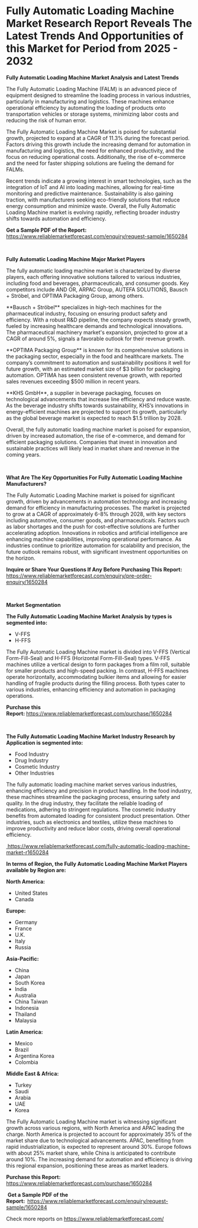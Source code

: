 <p><h1>Fully Automatic Loading Machine Market Research Report Reveals The Latest Trends And Opportunities of this Market for Period from 2025 - 2032</h1></p><p><strong>Fully Automatic Loading Machine Market Analysis and Latest Trends</strong></p>
<p><p>The Fully Automatic Loading Machine (FALM) is an advanced piece of equipment designed to streamline the loading process in various industries, particularly in manufacturing and logistics. These machines enhance operational efficiency by automating the loading of products onto transportation vehicles or storage systems, minimizing labor costs and reducing the risk of human error. </p><p>The Fully Automatic Loading Machine Market is poised for substantial growth, projected to expand at a CAGR of 11.3% during the forecast period. Factors driving this growth include the increasing demand for automation in manufacturing and logistics, the need for enhanced productivity, and the focus on reducing operational costs. Additionally, the rise of e-commerce and the need for faster shipping solutions are fueling the demand for FALMs.</p><p>Recent trends indicate a growing interest in smart technologies, such as the integration of IoT and AI into loading machines, allowing for real-time monitoring and predictive maintenance. Sustainability is also gaining traction, with manufacturers seeking eco-friendly solutions that reduce energy consumption and minimize waste. Overall, the Fully Automatic Loading Machine market is evolving rapidly, reflecting broader industry shifts towards automation and efficiency.</p></p>
<p><strong>Get a Sample PDF of the Report:&nbsp;</strong> <a href="https://www.reliablemarketforecast.com/enquiry/request-sample/1650284?utm_campaign=2284&utm_medium=2&utm_source=Github&utm_content=ia&utm_term=23032025&utm_id=fully-automatic-loading-machine">https://www.reliablemarketforecast.com/enquiry/request-sample/1650284</a></p>
<p>&nbsp;</p>
<p><strong>Fully Automatic Loading Machine Major Market Players</strong></p>
<p><p>The fully automatic loading machine market is characterized by diverse players, each offering innovative solutions tailored to various industries, including food and beverages, pharmaceuticals, and consumer goods. Key competitors include AND OR, ARPAC Group, AUTEFA SOLUTIONS, Bausch + Ströbel, and OPTIMA Packaging Group, among others. </p><p>**Bausch + Ströbel** specializes in high-tech machines for the pharmaceutical industry, focusing on ensuring product safety and efficiency. With a robust R&D pipeline, the company expects steady growth, fueled by increasing healthcare demands and technological innovations. The pharmaceutical machinery market's expansion, projected to grow at a CAGR of around 5%, signals a favorable outlook for their revenue growth.</p><p>**OPTIMA Packaging Group** is known for its comprehensive solutions in the packaging sector, especially in the food and healthcare markets. The company’s commitment to automation and sustainability positions it well for future growth, with an estimated market size of $3 billion for packaging automation. OPTIMA has seen consistent revenue growth, with reported sales revenues exceeding $500 million in recent years.</p><p>**KHS GmbH**, a supplier in beverage packaging, focuses on technological advancements that increase line efficiency and reduce waste. As the beverage industry shifts towards sustainability, KHS’s innovations in energy-efficient machines are projected to support its growth, particularly as the global beverage market is expected to reach $1.5 trillion by 2028.</p><p>Overall, the fully automatic loading machine market is poised for expansion, driven by increased automation, the rise of e-commerce, and demand for efficient packaging solutions. Companies that invest in innovation and sustainable practices will likely lead in market share and revenue in the coming years.</p></p>
<p>&nbsp;</p>
<p><strong>What Are The Key Opportunities For Fully Automatic Loading Machine Manufacturers?</strong></p>
<p><p>The Fully Automatic Loading Machine market is poised for significant growth, driven by advancements in automation technology and increasing demand for efficiency in manufacturing processes. The market is projected to grow at a CAGR of approximately 6-8% through 2028, with key sectors including automotive, consumer goods, and pharmaceuticals. Factors such as labor shortages and the push for cost-effective solutions are further accelerating adoption. Innovations in robotics and artificial intelligence are enhancing machine capabilities, improving operational performance. As industries continue to prioritize automation for scalability and precision, the future outlook remains robust, with significant investment opportunities on the horizon.</p></p>
<p><strong>Inquire or Share Your Questions If Any Before Purchasing This Report:</strong> <a href="https://www.reliablemarketforecast.com/enquiry/pre-order-enquiry/1650284?utm_campaign=2284&utm_medium=2&utm_source=Github&utm_content=ia&utm_term=23032025&utm_id=fully-automatic-loading-machine">https://www.reliablemarketforecast.com/enquiry/pre-order-enquiry/1650284</a></p>
<p>&nbsp;</p>
<p><strong>Market Segmentation</strong></p>
<p><strong>The Fully Automatic Loading Machine Market Analysis by types is segmented into:</strong></p>
<p><ul><li>V-FFS</li><li>H-FFS</li></ul></p>
<p><p>The Fully Automatic Loading Machine market is divided into V-FFS (Vertical Form-Fill-Seal) and H-FFS (Horizontal Form-Fill-Seal) types. V-FFS machines utilize a vertical design to form packages from a film roll, suitable for smaller products and high-speed packing. In contrast, H-FFS machines operate horizontally, accommodating bulkier items and allowing for easier handling of fragile products during the filling process. Both types cater to various industries, enhancing efficiency and automation in packaging operations.</p></p>
<p><strong>Purchase this Report:&nbsp;</strong><a href="https://www.reliablemarketforecast.com/purchase/1650284?utm_campaign=2284&utm_medium=2&utm_source=Github&utm_content=ia&utm_term=23032025&utm_id=fully-automatic-loading-machine">https://www.reliablemarketforecast.com/purchase/1650284</a></p>
<p>&nbsp;</p>
<p><strong>The Fully Automatic Loading Machine Market Industry Research by Application is segmented into:</strong></p>
<p><ul><li>Food Industry</li><li>Drug Industry</li><li>Cosmetic Industry</li><li>Other Industries</li></ul></p>
<p><p>The fully automatic loading machine market serves various industries, enhancing efficiency and precision in product handling. In the food industry, these machines streamline the packaging process, ensuring safety and quality. In the drug industry, they facilitate the reliable loading of medications, adhering to stringent regulations. The cosmetic industry benefits from automated loading for consistent product presentation. Other industries, such as electronics and textiles, utilize these machines to improve productivity and reduce labor costs, driving overall operational efficiency.</p></p>
<p><a href="https://www.reliablemarketforecast.com/fully-automatic-loading-machine-market-r1650284?utm_campaign=2284&utm_medium=2&utm_source=Github&utm_content=ia&utm_term=23032025&utm_id=fully-automatic-loading-machine">&nbsp;https://www.reliablemarketforecast.com/fully-automatic-loading-machine-market-r1650284</a></p>
<p><strong>In terms of Region, the Fully Automatic Loading Machine Market Players available by Region are:</strong></p>
<p>
    <p> <strong> North America: </strong>
        <ul>
            <li>United States</li>
            <li>Canada</li>
        </ul>
        </p> 
    <p> <strong> Europe: </strong>
        <ul>
            <li>Germany</li>
            <li>France</li>
            <li>U.K.</li>
            <li>Italy</li>
            <li>Russia</li>
        </ul>
        </p> 
    <p> <strong> Asia-Pacific: </strong>
        <ul>
            <li>China</li>
            <li>Japan</li>
            <li>South Korea</li>
            <li>India</li>
            <li>Australia</li>
            <li>China Taiwan</li>
            <li>Indonesia</li>
            <li>Thailand</li>
            <li>Malaysia</li>
        </ul>
        </p> 
    <p> <strong> Latin America: </strong>
        <ul>
            <li>Mexico</li>
            <li>Brazil</li>
            <li>Argentina Korea</li>
            <li>Colombia</li>
        </ul>
        </p> 
    <p> <strong> Middle East & Africa: </strong>
        <ul>
            <li>Turkey</li>
            <li>Saudi</li>
            <li>Arabia</li>
            <li>UAE</li>
            <li>Korea</li>
        </ul>
    </p>
    </p>
<p><p>The Fully Automatic Loading Machine market is witnessing significant growth across various regions, with North America and APAC leading the charge. North America is projected to account for approximately 35% of the market share due to technological advancements. APAC, benefiting from rapid industrialization, is expected to represent around 30%. Europe follows with about 25% market share, while China is anticipated to contribute around 10%. The increasing demand for automation and efficiency is driving this regional expansion, positioning these areas as market leaders.</p></p>
<p><strong>Purchase this Report: </strong><a href="https://www.reliablemarketforecast.com/purchase/1650284?utm_campaign=2284&utm_medium=2&utm_source=Github&utm_content=ia&utm_term=23032025&utm_id=fully-automatic-loading-machine">https://www.reliablemarketforecast.com/purchase/1650284</a></p>
<p>&nbsp;<strong>Get a Sample PDF of the Report:&nbsp;&nbsp;</strong><a href="https://www.reliablemarketforecast.com/enquiry/request-sample/1650284?utm_campaign=2284&utm_medium=2&utm_source=Github&utm_content=ia&utm_term=23032025&utm_id=fully-automatic-loading-machine">https://www.reliablemarketforecast.com/enquiry/request-sample/1650284</a></p>
<p><strong></strong></p>
<p>Check more reports on <a href="https://www.reliablemarketforecast.com/?utm_campaign=2284&utm_medium=2&utm_source=Github&utm_content=ia&utm_term=23032025&utm_id=fully-automatic-loading-machine">https://www.reliablemarketforecast.com/</a></p>